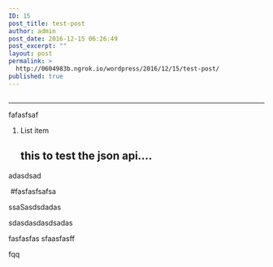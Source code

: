```yaml
---
ID: 15
post_title: test-post
author: admin
post_date: 2016-12-15 06:26:49
post_excerpt: ""
layout: post
permalink: >
  http://0604983b.ngrok.io/wordpress/2016/12/15/test-post/
published: true
---
```

## 

* * *

fafasfsaf

1.  List item
    
    ## this to test the json api....

adasdsad

 #fasfasfsafsa

ssaSasdsdadas

sdasdasdasdsadas

fasfasfas sfaasfasff

fqq